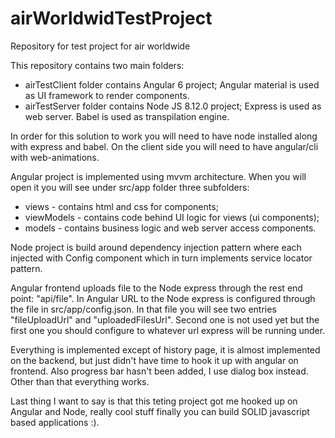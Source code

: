 # airWorldwidTestProject
Repository for test project for air worldwide

This repository contains two main folders:
  - airTestClient folder contains Angular 6 project; Angular material is used as UI framework to render components.
  - airTestServer folder contains Node JS 8.12.0 project; Express is used as web server. Babel is used as transpilation engine.
  
  In order for this solution to work you will need to have node installed along with express and babel. On the client side you will need to have angular/cli with web-animations.
  
 Angular project is implemented using mvvm architecture. When you will open it you will see under src/app folder three subfolders: 
 - views - contains html and css for components;
 - viewModels - contains code behind UI logic for views (ui components);
 - models - contains business logic and web server access components.
 
 Node project is build around dependency injection pattern where each injected with Config component which in turn implements service locator pattern.
 
Angular frontend uploads file to the Node express through the rest end point: "api/file". In Angular URL to the Node express is configured through the file in src/app/config.json. In that file you will see two entries "fileUploadUrl" and "uploadedFilesUrl". Second one is not used yet but the first one you should configure to whatever url express will be running under.
  
 Everything is implemented except of history page, it is almost implemented on the backend, but just didn't have time to hook it up with angular on frontend. Also progress bar hasn't been added, I use dialog box instead. Other than that everything works.
 
 Last thing I want to say is that this teting project got me hooked up on Angular and Node, really cool stuff finally you can build SOLID javascript based applications :).
